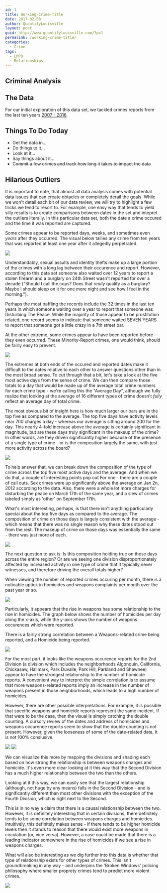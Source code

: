 ```yaml
---
id: 1
title: Working-Crime-Title
date: 2017-02-08
author: QuantifyLouisville
layout: post
guid: http://www.quantifylouisville.com/?p=1
permalink: /working-crime-title/
categories:
  - Crime
tags:
  - LMPD
  - Relationships
---
```


## Criminal Analysis

## The Data
For our initial exploration of this data set, we tackled crimes reports
from the last ten years [2007 -
2016](https://data.louisvilleky.gov/dataset/crime-data).

## Things To Do Today
-   Get the data in...
-   Do things to it...
-   Look at it...
-   Say things about it...
-   <s>Commit a few crimes and track how long it takes to impact the
    data</s>

## Hilarious Outliers

It is important to note, that almost all data analysis comes with
potential data issues that can create obtacles or completely derail the
goals. While we won't detail each bit of our data review, we will try to
highlight a few tricks we tend to resort to. For example, one easy way
that tends to yield silly results is to create comparisons between dates
in the set and intepret the outliers literally. In this particular data
set, both the date a crime occured and the time it was reported are
captured.

Some crimes appear to be reported days, weeks, and sometimes even
*years* after they occurred. The visual below tallies any crime from ten
years that was reported at least one year after it allegedly
perpetrated.

![](../images/posts/Older%20than%20a%20year%20graph-1.png)

Understandably, sexual assults and identity thefts make up a large
portion of the crimes with a long lag between their occurence and
report. However, according to this data set someone also waited over 12
years to report a stolen firearm and a burglary on 24th Street wasn't
reported for over a decade ("Should I call the cops? Does that *really*
qualify as a burglary? Maybe I should sleep on it for one more night and
see how I feel in the morning.").

Perhaps the most baffling the records include the 32 times in the last
ten years in which someone waiting over a year to report that someone
was Disturbing The Peace. While the majority of those appear to be
prostitution related, one record seems to indicate that someone waited
SEVEN YEARS to report that someone got a little crazy in a 7th street
bar.

At the other extreme, some crimes appear to have been reported before
they even occurred. These Minority-Report crimes, one would think,
should be fairly easy to prevent.

![](../images/posts/Minority%20Report%20Graph-1.png)

The extremes at both ends of the occured and reported dates make it
difficult to the dates relative to each other to answer questions other
than in the most broad sense. To cut through that a bit, let's take a
look at the five most active days from the sense of crime. We can then
compare those totals to a day that would be made up of the average total
crime numbers for each crime type - we're calling this the "Average
Day", although we fully realize that looking at the average of 16
different types of crime doesn't *fully* reflect an average day of total
crime.

The most obvious bit of insight here is how much larger our bars are in
the top five as compared to the average. The top five days have activity
levels near 700 charges a day - whereas our average is sitting around
200 for the day. This nearly 4-fold increase above the average is
certainly significant in magnitude, but are these days truly significant
in the makeup of the crime? In other words, are they driven
significantly higher because of the presence of a single type of crime -
or is the composition largely the same, with just more activity across
the board?

![](../images/posts/plot-top-five-total-1.png)

To help answer that, we can break down the composition of the type of
crime across the top five most active days and the average. And when we
do that, a couple of interesting points pop out For one - there are a
couple of call outs. Sex crimes were up significantly above the average
on Jan 2n, 2012 according to the data. Also, there were a whole lot more
charges for disturbing the peace on March 17th of the same year, and a
slew of crimes labeled simply as 'other' on September 17th.

What's most interesting, perhaps, is that there isn't anything
particularly special about the top five days as compared to the average.
The composition of crime on those days is largely consistent with the
average - which means that there was no single reason why these dates
stood out from the rest. The makeup of crime on those days was
essentially the same - there was just more of each.

![](../images/posts/top-five-composition.png)

The next question to ask is: Is this composition holding true on these
days across the entire region? Or are we seeing one division
disproportionately affected by increased activity in one type of crime
that it typically never witnesses, and therefore driving the overall
totals higher?

When viewing the number of reported crimes occuring per month, there is
a noticable uptick in homicides and weapons complaints per month over
the past year or so.

![](../images/posts/Crime%20Types%20By%20Day%20Graph-1.png)

Particularly, it appears that the rise in weapons has some relationship
to the rise in homicides. The graph below shows the number of homicides
per day along the x-axis, while the y-axis shows the number of weapons
occurences which were reported.

There is a fairly strong correlation between a Weapons-related crime
being reported, and a Homicide being reported.

![](../images/posts/Homicides%20and%20Weapons-1.png)

For the most part, it looks like the weapons occurence reports for the
2nd Division (a division which includes the neighborhoods Algonquin,
California, Chickasaw, Hallmark, Park Duvalle, Park Hill, Parkland and
Shawnee) appear to have the strongest relationship to the number of
homicide reports. A convenient way to interpret the simple correlation
is to assume that more weapons-related reports imply an increase in the
number of weapons present in those neighborhoods, which leads to a high
number of homicides.

However, there are other possible interpretations. For example, it is
possible that specific weapons and homicide reports represent the same
incident. If that were to be the case, then the visual is simply
catching the double counting. A cursory review of the dates and address
of homicides and weapons occurence reports seem to show that the double
counting is not present. However, given the looseness of some of the
date-related data, it is not 100% conslusive.

![](../images/posts/Homicides%20and%20Weapons%20by%20Division-1.png)
![](../images/posts/Homicides%20and%20Weapons%202nd%20Division-1.png)

We can visualize this more by mapping the divisions and shading each
based on how strong the relationship is between weapons charges and
homicide. It's even more clear looking at it this way that the Second
Division has a much higher relationship between the two than the others.

Looking at it this way, we can easily see that the largest relationship
(although, not huge by any means) falls in the Second Division - and is
significantly different than most other divisions with the exception of
the Fourth Division, which is right next to the Second.

This is in no way a claim that there is a causal relationship between
the two. However, it is definitely interesting that in certain
divisions, there definitely tends to be some correlation between weapons
charges and homicides. Intuitively, this definitely makes sense - if
there tends to be higher homicide levels then it stands to reason that
there would exist more weapons in circulation (or, vice versa). However,
a case could be made that there is a leading indicator somewhere in the
rise of homicides if we see a rise in weapons charges.

What will also be interesting as we dig further into this data is
whether that type of relationship exists for other types of crimes. This
isn't groundbreaking in any way - and underpins the 'Broken Windows'
policing philosophy where smaller proprety crimes tend to predict more
violent crimes.

![](../images/posts/mapping-1.png)